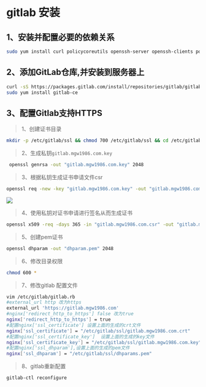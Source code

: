 # gitlab 安装
##  1、安装并配置必要的依赖关系
``` bash
sudo yum install curl policycoreutils openssh-server openssh-clients postfix
```
## 2、添加GitLab仓库,并安装到服务器上
``` bash
curl -sS https://packages.gitlab.com/install/repositories/gitlab/gitlab-ce/script.rpm.sh | sudo bash
sudo yum install gitlab-ce
```
## 3、配置Gitlab支持HTTPS
>  1、创建证书目录
``` bash
mkdir -p /etc/gitlab/ssl && chmod 700 /etc/gitlab/ssl && cd /etc/gitlab/ssl
```
> 2、生成私钥`gitlab.mgw1986.com.key`
``` bash
 openssl genrsa -out "gitlab.mgw1986.com.key" 2048
```
> 3、根据私钥生成证书申请文件csr
``` bash
openssl req -new -key "gitlab.mgw1986.com.key" -out "gitlab.mgw1986.com.csr"
```
![](blob:https://maxiang.io/f542694b-cbff-47bd-a6cc-b3cef6a9ec57)
> 4、使用私钥对证书申请进行签名从而生成证书
``` bash
openssl x509 -req -days 365 -in "gitlab.mgw1986.com.csr" -out "gitlab.mgw1986.com.crt" -signkey "gitlab.mgw1986.com.key"
```
> 5、创建pem证书
``` bash
openssl dhparam -out "dhparam.pem" 2048
```
> 6、修改目录权限
```bash 
chmod 600 *
```
> 7、修改gitlab 配置文件
```bash
vim /etc/gitlab/gitlab.rb
#external_url http 改为https
external_url 'https://gitlab.mgw1986.com'
#nginx['redirect_http_to_https'] false 改为true
nginx['redirect_http_to_https'] = true
#配置nginx['ssl_certificate'] 设置上面的生成的crt文件
nginx['ssl_certificate'] = "/etc/gitlab/ssl/gitlab.mgw1986.com.crt"
#配置nginx['ssl_certificate_key']  设置上面的生成的key文件
nginx['ssl_certificate_key'] = "/etc/gitlab/ssl/gitlab.mgw1986.com.key"
#配置nginx['ssl_dhparam'],设置上面的生成的pem文件
nginx['ssl_dhparam'] = "/etc/gitlab/ssl/dhparams.pem"
```
> 8、gitlab重新配置
``` bash
gitlab-ctl reconfigure
```